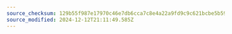 ```yaml
---
source_checksum: 129b55f987e17970c46e7db6cca7c8e4a22a9fd9c9c621bcbe5b59ead403232b
source_modified: 2024-12-12T21:11:49.585Z
---
```


